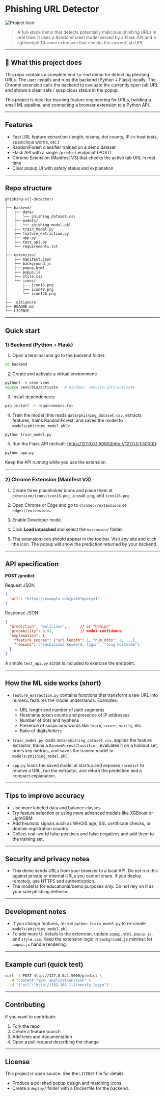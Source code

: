 # Phishing URL Detector

![Project Icon](extension/icons/icon128.png)

> A full-stack demo that detects potentially malicious phishing URLs in real time. It uses a RandomForest model served by a Flask API and a lightweight Chrome extension that checks the current tab URL.

---

## 🔎 What this project does

This repo contains a complete end-to-end demo for detecting phishing URLs. The user installs and runs the backend (Python + Flask) locally. The Chrome extension calls the backend to evaluate the currently open tab URL and shows a clear safe / suspicious status in the popup.

This project is ideal for learning feature engineering for URLs, building a small ML pipeline, and connecting a browser extension to a Python API.

---

## Features

* Fast URL feature extraction (length, tokens, dot counts, IP-in-host tests, suspicious words, etc.)
* RandomForest classifier trained on a demo dataset
* Flask API with a single `/predict` endpoint (POST)
* Chrome Extension (Manifest V3) that checks the active tab URL in real time
* Clear popup UI with safety status and explanation

---

## Repo structure

```
phishing-url-detector/
│
├── backend/
│   ├── data/
│   │   └── phishing_dataset.csv
│   ├── models/
│   │   └── phishing_model.pkl
│   ├── train_model.py
│   ├── feature_extraction.py
│   ├── app.py
│   ├── test_api.py
│   └── requirements.txt
│
├── extension/
│   ├── manifest.json
│   ├── background.js
│   ├── popup.html
│   ├── popup.js
│   ├── style.css
│   └── icons/
│       ├── icon16.png
│       ├── icon48.png
│       └── icon128.png
│
├── .gitignore
├── README.md
└── LICENSE
```

---

## Quick start

### 1) Backend (Python + Flask)

1. Open a terminal and go to the backend folder:

```bash
cd backend
```

2. Create and activate a virtual environment:

```bash
python3 -m venv venv
source venv/bin/activate   # Windows: venv\Scripts\activate
```

3. Install dependencies:

```bash
pip install -r requirements.txt
```

4. Train the model (this reads `data/phishing_dataset.csv`, extracts features, trains RandomForest, and saves the model to `models/phishing_model.pkl`):

```bash
python train_model.py
```

5. Run the Flask API (default: [http://127.0.0.1:5000](http://127.0.0.1:5000)):

```bash
python app.py
```

Keep the API running while you use the extension.

---

### 2) Chrome Extension (Manifest V3)

1. Create three placeholder icons and place them at `extension/icons/icon16.png`, `icon48.png`, and `icon128.png`.

2. Open Chrome or Edge and go to `chrome://extensions` or `edge://extensions`.

3. Enable Developer mode.

4. Click **Load unpacked** and select the `extension/` folder.

5. The extension icon should appear in the toolbar. Visit any site and click the icon. The popup will show the prediction returned by your backend.

---

## API specification

**POST /predict**

Request JSON

```json
{
  "url": "https://example.com/path?query=1"
}
```

Response JSON

```json
{
  "prediction": "malicious",      // or "benign"
  "probability": 0.93,            // model confidence
  "explanation": {
    "feature_scores": {"url_length": 1, "num_dots": 0, ...},
    "reasons": ["suspicious keyword: login", "long hostname"]
  }
}
```

A simple `test_api.py` script is included to exercise the endpoint.

---

## How the ML side works (short)

* `feature_extraction.py` contains functions that transform a raw URL into numeric features the model understands. Examples:

  * URL length and number of path segments
  * Hostname token counts and presence of IP addresses
  * Number of dots and hyphens
  * Presence of suspicious words like `login`, `secure`, `verify`, etc.
  * Ratio of digits/letters

* `train_model.py` loads `data/phishing_dataset.csv`, applies the feature extractor, trains a `RandomForestClassifier`, evaluates it on a holdout set, prints key metrics, and saves the trained model to `models/phishing_model.pkl`.

* `app.py` loads the saved model at startup and exposes `/predict` to receive a URL, run the extractor, and return the prediction and a compact explanation.

---

## Tips to improve accuracy

* Use more labeled data and balance classes.
* Try feature selection or using more advanced models like XGBoost or LightGBM.
* Add heuristic signals such as WHOIS age, SSL certificate checks, or domain registration country.
* Collect real-world false positives and false negatives and add them to the training set.

---

## Security and privacy notes

* This demo sends URLs from your browser to a local API. Do not run this against private or internal URLs you cannot share. If you deploy remotely, use HTTPS and authentication.
* The model is for educational/demo purposes only. Do not rely on it as your sole phishing defense.

---

## Development notes

* If you change features, re-run `python train_model.py` to re-create `models/phishing_model.pkl`.
* To add more UI details to the extension, update `popup.html`, `popup.js`, and `style.css`. Keep the extension logic in `background.js` minimal; let `popup.js` handle rendering.

---

## Example curl (quick test)

```bash
curl -X POST http://127.0.0.1:5000/predict \
  -H "Content-Type: application/json" \
  -d '{"url":"http://192.168.1.2/verify-login"}'
```

---

## Contributing

If you want to contribute:

1. Fork the repo
2. Create a feature branch
3. Add tests and documentation
4. Open a pull request describing the change

---

## License

This project is open source. See the `LICENSE` file for details.

* Produce a polished popup design and matching icons.
* Create a `deploy/` folder with a Dockerfile for the backend.
